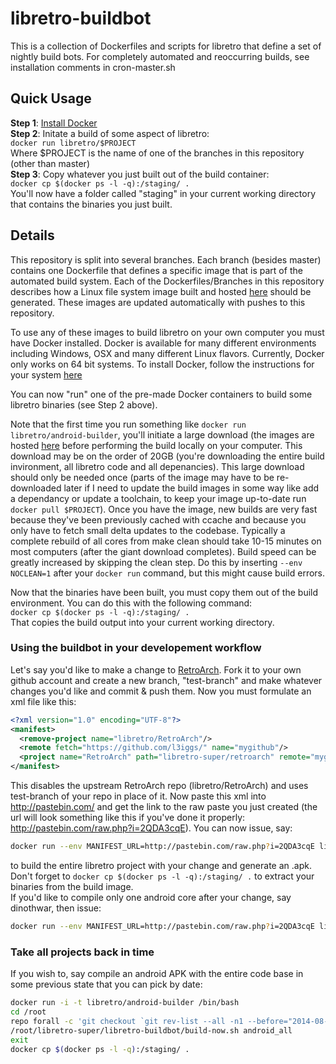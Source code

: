 libretro-buildbot
===========
This is a collection of Dockerfiles and scripts for libretro that define a set of nightly build bots. For completely automated and reoccurring builds, see installation comments in cron-master.sh

## Quick Usage
**Step 1**: [Install Docker](https://docs.docker.com/installation/)  
**Step 2**: Initate a build of some aspect of libretro:  
`docker run libretro/$PROJECT`  
Where $PROJECT is the name of one of the branches in this repository (other than master)  
**Step 3**: Copy whatever you just built out of the build container:  
`docker cp $(docker ps -l -q):/staging/ .`  
You'll now have a folder called "staging" in your current working directory that contains the binaries you just built.

## Details
This repository is split into several branches. Each branch (besides master) contains one Dockerfile that defines a specific image that is part of the automated build system. Each of the Dockerfiles/Branches in this repository describes how a Linux file system image built and hosted [here](https://registry.hub.docker.com/repos/libretro/) should be generated. These images are updated automatically with pushes to this repository.

To use any of these images to build libretro on your own computer you must have Docker installed. Docker is available for many different environments including Windows, OSX and many different Linux flavors. Currently, Docker only works on 64 bit systems. To install Docker, follow the instructions for your system [here](https://docs.docker.com/installation/)

You can now "run" one of the pre-made Docker containers to build some libretro binaries (see Step 2 above).

Note that the first time you run something like `docker run libretro/android-builder`, you'll initiate a large download (the images are hosted [here](https://registry.hub.docker.com/repos/libretro) before performing the build locally on your computer. This download may be on the order of 20GB (you're downloading the entire build invironment, all libretro code and all depenancies). This large download should only be needed once (parts of the image may have to be re-downloaded later if I need to update the build images in some way like add a dependancy or update a toolchain, to keep your image up-to-date run `docker pull $PROJECT`). Once you have the image, new builds are very fast because they've been previously cached with ccache and because you only have to fetch small delta updates to the codebase. Typically a complete rebuild of all cores from make clean should take 10-15 minutes on most computers (after the giant download completes). Build speed can be greatly increased by skipping the clean step. Do this by inserting `--env NOCLEAN=1` after your `docker run` command, but this might cause build errors.

Now that the binaries have been built, you must copy them out of the build environment. You can do this with the following command:  
`docker cp $(docker ps -l -q):/staging/ .`  
That copies the build output into your current working directory. 

### Using the buildbot in your developement workflow
Let's say you'd like to make a change to [RetroArch](https://github.com/libretro/RetroArch). Fork it to your own github account and create a new branch, "test-branch" and make whatever changes you'd like and commit & push them. Now you must formulate an xml file like this:
```xml
<?xml version="1.0" encoding="UTF-8"?>
<manifest>
  <remove-project name="libretro/RetroArch"/>
  <remote fetch="https://github.com/l3iggs/" name="mygithub"/>
  <project name="RetroArch" path="libretro-super/retroarch" remote="mygithub" revision="test-branch" />
</manifest>
```
This disables the upstream RetroArch repo (libretro/RetroArch) and uses test-branch of your repo in place of it. Now paste this xml into http://pastebin.com/ and get the link to the raw paste you just created (the url will look something  like this if you've done it properly: http://pastebin.com/raw.php?i=2QDA3cqE). You can now issue, say:  
```bash
docker run --env MANIFEST_URL=http://pastebin.com/raw.php?i=2QDA3cqE libretro/android-build
```  
to build the entire libretro project with your change and generate an .apk. Don't forget to `docker cp $(docker ps -l -q):/staging/ .` to extract your binaries from the build image.  
If you'd like to compile only one android core after your change, say dinothwar, then issue:  
```bash
docker run --env MANIFEST_URL=http://pastebin.com/raw.php?i=2QDA3cqE libretro/android-build bootstrap.sh android_all build_libretro_dinothawr
```


### Take all projects back in time
If you wish to, say compile an android APK with the entire code base in some previous state that you can pick by date:
```bash
docker run -i -t libretro/android-builder /bin/bash  
cd /root
repo forall -c 'git checkout `git rev-list --all -n1 --before="2014-08-15 15:00"`'
/root/libretro-super/libretro-buildbot/build-now.sh android_all
exit
docker cp $(docker ps -l -q):/staging/ .
```
